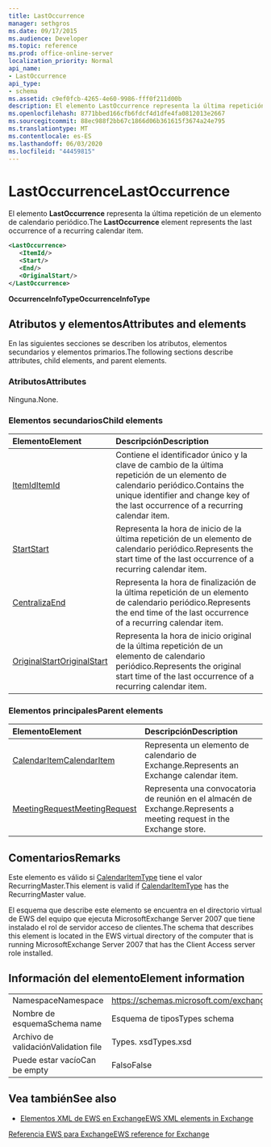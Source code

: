 ```yaml
---
title: LastOccurrence
manager: sethgros
ms.date: 09/17/2015
ms.audience: Developer
ms.topic: reference
ms.prod: office-online-server
localization_priority: Normal
api_name:
- LastOccurrence
api_type:
- schema
ms.assetid: c9ef0fcb-4265-4e60-9986-fff0f211d00b
description: El elemento LastOccurrence representa la última repetición de un elemento de calendario periódico.
ms.openlocfilehash: 8771bbed166cfb6fdcf4d1dfe4fa0812013e2667
ms.sourcegitcommit: 88ec988f2bb67c1866d06b361615f3674a24e795
ms.translationtype: MT
ms.contentlocale: es-ES
ms.lasthandoff: 06/03/2020
ms.locfileid: "44459815"
---
```

# <a name="lastoccurrence"></a><span data-ttu-id="22883-103">LastOccurrence</span><span class="sxs-lookup"><span data-stu-id="22883-103">LastOccurrence</span></span>

<span data-ttu-id="22883-104">El elemento **LastOccurrence** representa la última repetición de un elemento de calendario periódico.</span><span class="sxs-lookup"><span data-stu-id="22883-104">The **LastOccurrence** element represents the last occurrence of a recurring calendar item.</span></span> 
  
```xml
<LastOccurrence>
   <ItemId/>
   <Start/>
   <End/>
   <OriginalStart/>
</LastOccurrence>
```

 <span data-ttu-id="22883-105">**OccurrenceInfoType**</span><span class="sxs-lookup"><span data-stu-id="22883-105">**OccurrenceInfoType**</span></span>
## <a name="attributes-and-elements"></a><span data-ttu-id="22883-106">Atributos y elementos</span><span class="sxs-lookup"><span data-stu-id="22883-106">Attributes and elements</span></span>

<span data-ttu-id="22883-107">En las siguientes secciones se describen los atributos, elementos secundarios y elementos primarios.</span><span class="sxs-lookup"><span data-stu-id="22883-107">The following sections describe attributes, child elements, and parent elements.</span></span>
  
### <a name="attributes"></a><span data-ttu-id="22883-108">Atributos</span><span class="sxs-lookup"><span data-stu-id="22883-108">Attributes</span></span>

<span data-ttu-id="22883-109">Ninguna.</span><span class="sxs-lookup"><span data-stu-id="22883-109">None.</span></span>
  
### <a name="child-elements"></a><span data-ttu-id="22883-110">Elementos secundarios</span><span class="sxs-lookup"><span data-stu-id="22883-110">Child elements</span></span>

|<span data-ttu-id="22883-111">**Elemento**</span><span class="sxs-lookup"><span data-stu-id="22883-111">**Element**</span></span>|<span data-ttu-id="22883-112">**Descripción**</span><span class="sxs-lookup"><span data-stu-id="22883-112">**Description**</span></span>|
|:-----|:-----|
|[<span data-ttu-id="22883-113">ItemId</span><span class="sxs-lookup"><span data-stu-id="22883-113">ItemId</span></span>](itemid.md) <br/> |<span data-ttu-id="22883-114">Contiene el identificador único y la clave de cambio de la última repetición de un elemento de calendario periódico.</span><span class="sxs-lookup"><span data-stu-id="22883-114">Contains the unique identifier and change key of the last occurrence of a recurring calendar item.</span></span>  <br/> |
|[<span data-ttu-id="22883-115">Start</span><span class="sxs-lookup"><span data-stu-id="22883-115">Start</span></span>](start.md) <br/> |<span data-ttu-id="22883-116">Representa la hora de inicio de la última repetición de un elemento de calendario periódico.</span><span class="sxs-lookup"><span data-stu-id="22883-116">Represents the start time of the last occurrence of a recurring calendar item.</span></span>  <br/> |
|[<span data-ttu-id="22883-117">Centraliza</span><span class="sxs-lookup"><span data-stu-id="22883-117">End </span></span>](end-ex15websvcsotherref.md) <br/> |<span data-ttu-id="22883-118">Representa la hora de finalización de la última repetición de un elemento de calendario periódico.</span><span class="sxs-lookup"><span data-stu-id="22883-118">Represents the end time of the last occurrence of a recurring calendar item.</span></span>  <br/> |
|[<span data-ttu-id="22883-119">OriginalStart</span><span class="sxs-lookup"><span data-stu-id="22883-119">OriginalStart</span></span>](originalstart.md) <br/> |<span data-ttu-id="22883-120">Representa la hora de inicio original de la última repetición de un elemento de calendario periódico.</span><span class="sxs-lookup"><span data-stu-id="22883-120">Represents the original start time of the last occurrence of a recurring calendar item.</span></span>  <br/> |
   
### <a name="parent-elements"></a><span data-ttu-id="22883-121">Elementos principales</span><span class="sxs-lookup"><span data-stu-id="22883-121">Parent elements</span></span>

|<span data-ttu-id="22883-122">**Elemento**</span><span class="sxs-lookup"><span data-stu-id="22883-122">**Element**</span></span>|<span data-ttu-id="22883-123">**Descripción**</span><span class="sxs-lookup"><span data-stu-id="22883-123">**Description**</span></span>|
|:-----|:-----|
|[<span data-ttu-id="22883-124">CalendarItem</span><span class="sxs-lookup"><span data-stu-id="22883-124">CalendarItem</span></span>](calendaritem.md) <br/> |<span data-ttu-id="22883-125">Representa un elemento de calendario de Exchange.</span><span class="sxs-lookup"><span data-stu-id="22883-125">Represents an Exchange calendar item.</span></span>  <br/> |
|[<span data-ttu-id="22883-126">MeetingRequest</span><span class="sxs-lookup"><span data-stu-id="22883-126">MeetingRequest</span></span>](meetingrequest.md) <br/> |<span data-ttu-id="22883-127">Representa una convocatoria de reunión en el almacén de Exchange.</span><span class="sxs-lookup"><span data-stu-id="22883-127">Represents a meeting request in the Exchange store.</span></span>  <br/> |
   
## <a name="remarks"></a><span data-ttu-id="22883-128">Comentarios</span><span class="sxs-lookup"><span data-stu-id="22883-128">Remarks</span></span>

<span data-ttu-id="22883-129">Este elemento es válido si [CalendarItemType](calendaritemtype.md) tiene el valor RecurringMaster.</span><span class="sxs-lookup"><span data-stu-id="22883-129">This element is valid if [CalendarItemType](calendaritemtype.md) has the RecurringMaster value.</span></span> 
  
<span data-ttu-id="22883-130">El esquema que describe este elemento se encuentra en el directorio virtual de EWS del equipo que ejecuta MicrosoftExchange Server 2007 que tiene instalado el rol de servidor acceso de clientes.</span><span class="sxs-lookup"><span data-stu-id="22883-130">The schema that describes this element is located in the EWS virtual directory of the computer that is running MicrosoftExchange Server 2007 that has the Client Access server role installed.</span></span>
  
## <a name="element-information"></a><span data-ttu-id="22883-131">Información del elemento</span><span class="sxs-lookup"><span data-stu-id="22883-131">Element information</span></span>

|||
|:-----|:-----|
|<span data-ttu-id="22883-132">Namespace</span><span class="sxs-lookup"><span data-stu-id="22883-132">Namespace</span></span>  <br/> |https://schemas.microsoft.com/exchange/services/2006/types  <br/> |
|<span data-ttu-id="22883-133">Nombre de esquema</span><span class="sxs-lookup"><span data-stu-id="22883-133">Schema name</span></span>  <br/> |<span data-ttu-id="22883-134">Esquema de tipos</span><span class="sxs-lookup"><span data-stu-id="22883-134">Types schema</span></span>  <br/> |
|<span data-ttu-id="22883-135">Archivo de validación</span><span class="sxs-lookup"><span data-stu-id="22883-135">Validation file</span></span>  <br/> |<span data-ttu-id="22883-136">Types. xsd</span><span class="sxs-lookup"><span data-stu-id="22883-136">Types.xsd</span></span>  <br/> |
|<span data-ttu-id="22883-137">Puede estar vacío</span><span class="sxs-lookup"><span data-stu-id="22883-137">Can be empty</span></span>  <br/> |<span data-ttu-id="22883-138">Falso</span><span class="sxs-lookup"><span data-stu-id="22883-138">False</span></span>  <br/> |
   
## <a name="see-also"></a><span data-ttu-id="22883-139">Vea también</span><span class="sxs-lookup"><span data-stu-id="22883-139">See also</span></span>



- [<span data-ttu-id="22883-140">Elementos XML de EWS en Exchange</span><span class="sxs-lookup"><span data-stu-id="22883-140">EWS XML elements in Exchange</span></span>](ews-xml-elements-in-exchange.md)
  
[<span data-ttu-id="22883-141">Referencia EWS para Exchange</span><span class="sxs-lookup"><span data-stu-id="22883-141">EWS reference for Exchange</span></span>](ews-reference-for-exchange.md)

